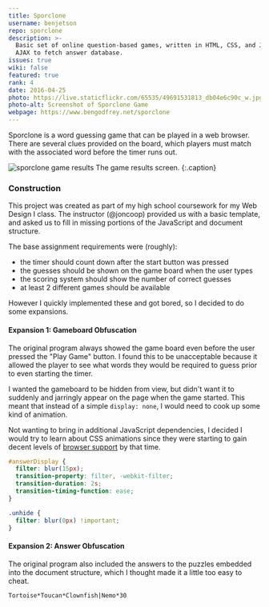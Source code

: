 ```yaml
---
title: Sporclone
username: benjetson
repo: sporclone
description: >-
  Basic set of online question-based games, written in HTML, CSS, and JS. Uses
  AJAX to fetch answer database.
issues: true
wiki: false
featured: true
rank: 4
date: 2016-04-25
photo: https://live.staticflickr.com/65535/49691531813_db04e6c90c_w.jpg
photo-alt: Screenshot of Sporclone Game
webpage: https://www.bengodfrey.net/sporclone
---
```


Sporclone is a word guessing game that can be played in a web browser. There are
several clues provided on the board, which players must match with the
associated word before the timer runs out.

<!-- prettier-ignore-start -->
![sporclone game results][gameover] The game results screen.
{:.caption}
<!-- prettier-ignore-end -->

### Construction

This project was created as part of my high school coursework for my Web Design
I class. The instructor (@joncoop) provided us with a basic template, and asked
us to fill in missing portions of the JavaScript and document structure.

The base assignment requirements were (roughly):

- the timer should count down after the start button was pressed
- the guesses should be shown on the game board when the user types
- the scoring system should show the number of correct guesses
- at least 2 different games should be available

However I quickly implemented these and got bored, so I decided to do some
expansions.

#### Expansion 1: Gameboard Obfuscation

The original program always showed the game board even before the user pressed
the "Play Game" button. I found this to be unacceptable because it allowed the
player to see what words they would be required to guess prior to even starting
the timer.

I wanted the gameboard to be hidden from view, but didn't want it to suddenly
and jarringly appear on the page when the game started. This meant that instead
of a simple `display: none`, I would need to cook up some kind of animation.

Not wanting to bring in additional JavaScript dependencies, I decided I would
try to learn about CSS animations since they were starting to gain decent levels
of [browser support](https://caniuse.com/css-animation) by that time.

```css
#answerDisplay {
  filter: blur(15px);
  transition-property: filter, -webkit-filter;
  transition-duration: 2s;
  transition-timing-function: ease;
}

.unhide {
  filter: blur(0px) !important;
}
```

<!-- TODO finish this -->

#### Expansion 2: Answer Obfuscation

The original program also included the answers to the puzzles embedded into the
document structure, which I thought made it a little too easy to cheat.

```txt
Tortoise*Toucan*Clownfish|Nemo*30
```

[gameover]: https://live.staticflickr.com/65535/51267858099_58b56d01b1_b.jpg
